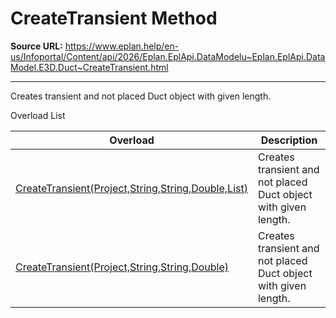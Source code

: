 # CreateTransient Method

**Source URL:** https://www.eplan.help/en-us/Infoportal/Content/api/2026/Eplan.EplApi.DataModelu~Eplan.EplApi.DataModel.E3D.Duct~CreateTransient.html

---

Creates transient and not placed Duct object with given length.

Overload List

| Overload | Description |
| --- | --- |
| [CreateTransient(Project,String,String,Double,List<Placement3D>)](topic476.html) | Creates transient and not placed Duct object with given length. |
| [CreateTransient(Project,String,String,Double)](Eplan.EplApi.DataModelu~Eplan.EplApi.DataModel.E3D.Duct~CreateTransient(Project,String,String,Double).html) | Creates transient and not placed Duct object with given length. |

